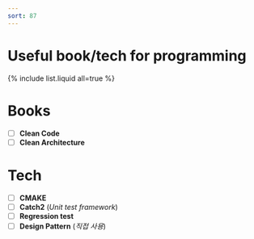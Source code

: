 ```yaml
---
sort: 87
---
```


# Useful book/tech for programming

{% include list.liquid all=true %}

# Books
- [ ] **Clean Code**
- [ ] **Clean Architecture**

# Tech
- [ ] **CMAKE**
- [ ] **Catch2** (_Unit test framework_)
- [ ] **Regression test**
- [ ] **Design Pattern** (_직접 사용_)